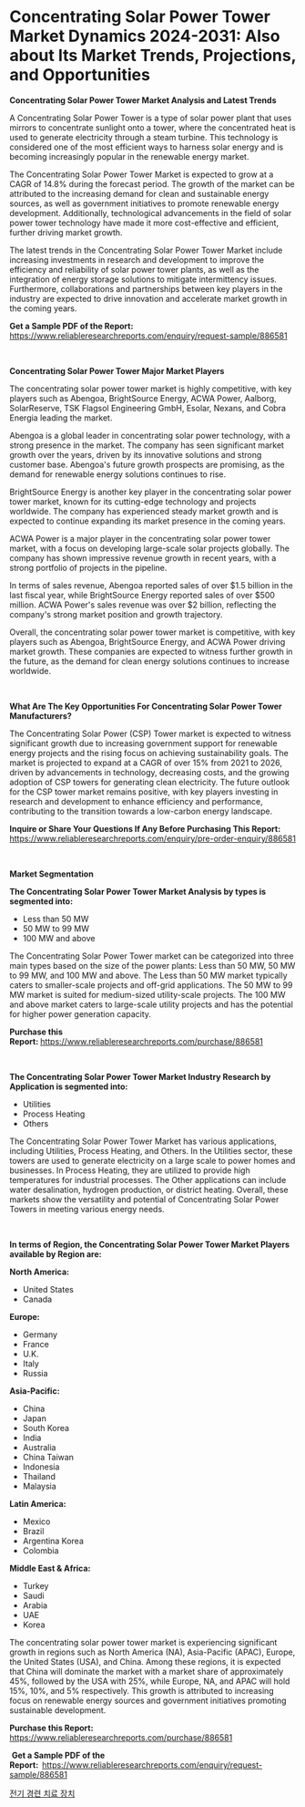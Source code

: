 <p><h1>Concentrating Solar Power Tower Market Dynamics 2024-2031: Also about Its Market Trends, Projections, and Opportunities</h1></p><p><strong>Concentrating Solar Power Tower Market Analysis and Latest Trends</strong></p>
<p><p>A Concentrating Solar Power Tower is a type of solar power plant that uses mirrors to concentrate sunlight onto a tower, where the concentrated heat is used to generate electricity through a steam turbine. This technology is considered one of the most efficient ways to harness solar energy and is becoming increasingly popular in the renewable energy market.</p><p>The Concentrating Solar Power Tower Market is expected to grow at a CAGR of 14.8% during the forecast period. The growth of the market can be attributed to the increasing demand for clean and sustainable energy sources, as well as government initiatives to promote renewable energy development. Additionally, technological advancements in the field of solar power tower technology have made it more cost-effective and efficient, further driving market growth.</p><p>The latest trends in the Concentrating Solar Power Tower Market include increasing investments in research and development to improve the efficiency and reliability of solar power tower plants, as well as the integration of energy storage solutions to mitigate intermittency issues. Furthermore, collaborations and partnerships between key players in the industry are expected to drive innovation and accelerate market growth in the coming years.</p></p>
<p><strong>Get a Sample PDF of the Report:&nbsp;</strong> <a href="https://www.reliableresearchreports.com/enquiry/request-sample/886581">https://www.reliableresearchreports.com/enquiry/request-sample/886581</a></p>
<p>&nbsp;</p>
<p><strong>Concentrating Solar Power Tower Major Market Players</strong></p>
<p><p>The concentrating solar power tower market is highly competitive, with key players such as Abengoa, BrightSource Energy, ACWA Power, Aalborg, SolarReserve, TSK Flagsol Engineering GmbH, Esolar, Nexans, and Cobra Energia leading the market.</p><p>Abengoa is a global leader in concentrating solar power technology, with a strong presence in the market. The company has seen significant market growth over the years, driven by its innovative solutions and strong customer base. Abengoa's future growth prospects are promising, as the demand for renewable energy solutions continues to rise.</p><p>BrightSource Energy is another key player in the concentrating solar power tower market, known for its cutting-edge technology and projects worldwide. The company has experienced steady market growth and is expected to continue expanding its market presence in the coming years.</p><p>ACWA Power is a major player in the concentrating solar power tower market, with a focus on developing large-scale solar projects globally. The company has shown impressive revenue growth in recent years, with a strong portfolio of projects in the pipeline.</p><p>In terms of sales revenue, Abengoa reported sales of over $1.5 billion in the last fiscal year, while BrightSource Energy reported sales of over $500 million. ACWA Power's sales revenue was over $2 billion, reflecting the company's strong market position and growth trajectory.</p><p>Overall, the concentrating solar power tower market is competitive, with key players such as Abengoa, BrightSource Energy, and ACWA Power driving market growth. These companies are expected to witness further growth in the future, as the demand for clean energy solutions continues to increase worldwide.</p></p>
<p>&nbsp;</p>
<p><strong>What Are The Key Opportunities For Concentrating Solar Power Tower Manufacturers?</strong></p>
<p><p>The Concentrating Solar Power (CSP) Tower market is expected to witness significant growth due to increasing government support for renewable energy projects and the rising focus on achieving sustainability goals. The market is projected to expand at a CAGR of over 15% from 2021 to 2026, driven by advancements in technology, decreasing costs, and the growing adoption of CSP towers for generating clean electricity. The future outlook for the CSP tower market remains positive, with key players investing in research and development to enhance efficiency and performance, contributing to the transition towards a low-carbon energy landscape.</p></p>
<p><strong>Inquire or Share Your Questions If Any Before Purchasing This Report:</strong> <a href="https://www.reliableresearchreports.com/enquiry/pre-order-enquiry/886581">https://www.reliableresearchreports.com/enquiry/pre-order-enquiry/886581</a></p>
<p>&nbsp;</p>
<p><strong>Market Segmentation</strong></p>
<p><strong>The Concentrating Solar Power Tower Market Analysis by types is segmented into:</strong></p>
<p><ul><li>Less than 50 MW</li><li>50 MW to 99 MW</li><li>100 MW and above</li></ul></p>
<p><p>The Concentrating Solar Power Tower market can be categorized into three main types based on the size of the power plants: Less than 50 MW, 50 MW to 99 MW, and 100 MW and above. The Less than 50 MW market typically caters to smaller-scale projects and off-grid applications. The 50 MW to 99 MW market is suited for medium-sized utility-scale projects. The 100 MW and above market caters to large-scale utility projects and has the potential for higher power generation capacity.</p></p>
<p><strong>Purchase this Report:&nbsp;</strong><a href="https://www.reliableresearchreports.com/purchase/886581">https://www.reliableresearchreports.com/purchase/886581</a></p>
<p>&nbsp;</p>
<p><strong>The Concentrating Solar Power Tower Market Industry Research by Application is segmented into:</strong></p>
<p><ul><li>Utilities</li><li>Process Heating</li><li>Others</li></ul></p>
<p><p>The Concentrating Solar Power Tower Market has various applications, including Utilities, Process Heating, and Others. In the Utilities sector, these towers are used to generate electricity on a large scale to power homes and businesses. In Process Heating, they are utilized to provide high temperatures for industrial processes. The Other applications can include water desalination, hydrogen production, or district heating. Overall, these markets show the versatility and potential of Concentrating Solar Power Towers in meeting various energy needs.</p></p>
<p>&nbsp;</p>
<p><strong>In terms of Region, the Concentrating Solar Power Tower Market Players available by Region are:</strong></p>
<p>
    <p> <strong> North America: </strong>
        <ul>
            <li>United States</li>
            <li>Canada</li>
        </ul>
        </p> 
    <p> <strong> Europe: </strong>
        <ul>
            <li>Germany</li>
            <li>France</li>
            <li>U.K.</li>
            <li>Italy</li>
            <li>Russia</li>
        </ul>
        </p> 
    <p> <strong> Asia-Pacific: </strong>
        <ul>
            <li>China</li>
            <li>Japan</li>
            <li>South Korea</li>
            <li>India</li>
            <li>Australia</li>
            <li>China Taiwan</li>
            <li>Indonesia</li>
            <li>Thailand</li>
            <li>Malaysia</li>
        </ul>
        </p> 
    <p> <strong> Latin America: </strong>
        <ul>
            <li>Mexico</li>
            <li>Brazil</li>
            <li>Argentina Korea</li>
            <li>Colombia</li>
        </ul>
        </p> 
    <p> <strong> Middle East & Africa: </strong>
        <ul>
            <li>Turkey</li>
            <li>Saudi</li>
            <li>Arabia</li>
            <li>UAE</li>
            <li>Korea</li>
        </ul>
    </p>
    </p>
<p><p>The concentrating solar power tower market is experiencing significant growth in regions such as North America (NA), Asia-Pacific (APAC), Europe, the United States (USA), and China. Among these regions, it is expected that China will dominate the market with a market share of approximately 45%, followed by the USA with 25%, while Europe, NA, and APAC will hold 15%, 10%, and 5% respectively. This growth is attributed to increasing focus on renewable energy sources and government initiatives promoting sustainable development.</p></p>
<p><strong>Purchase this Report: </strong><a href="https://www.reliableresearchreports.com/purchase/886581">https://www.reliableresearchreports.com/purchase/886581</a></p>
<p>&nbsp;<strong>Get a Sample PDF of the Report:&nbsp;&nbsp;</strong><a href="https://www.reliableresearchreports.com/enquiry/request-sample/886581">https://www.reliableresearchreports.com/enquiry/request-sample/886581</a></p>
<p><strong></strong></p>
<p><p><a href="https://github.com/crfsywufhm81415/Market-Research-Report-List-1/blob/main/177502814893.md">전기 경련 치료 장치</a></p></p>